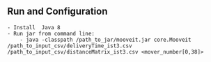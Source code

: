 ## Run and Configuration

    - Install  Java 8
    - Run jar from command line:
        - java -classpath /path_to_jar/mooveit.jar core.Mooveit /path_to_input_csv/deliveryTime_ist3.csv /path_to_input_csv/distanceMatrix_ist3.csv <mover_number[0,38]>
 
